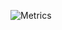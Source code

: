 ![Metrics](https://metrics.lecoq.io/MaximKing1?template=classic&base.indepth=true&isocalendar=1&lines=1&fortune=1&achievements=1&notable=1&introduction=1&code=1&repositories=1&base=header%2C%20activity%2C%20community%2C%20repositories%2C%20metadata&base.indepth=true&base.hireable=false&base.skip=false&repositories.batch=100&repositories.forks=false&repositories.affiliations=owner&isocalendar=false&isocalendar.duration=half-year&lines=false&lines.sections=base&lines.repositories.limit=4&lines.history.limit=1&repositories=false&repositories.pinned=3&repositories.starred=0&repositories.random=0&repositories.order=pinned&achievements=false&achievements.threshold=C&achievements.secrets=true&achievements.display=detailed&achievements.limit=6&notable=false&notable.from=organization&notable.repositories=false&notable.indepth=false&notable.types=commit&notable.self=false&code=false&code.lines=12&code.load=400&code.days=3&code.visibility=public&introduction=false&introduction.title=true&fortune=false&config.timezone=Europe%2FLondon)
